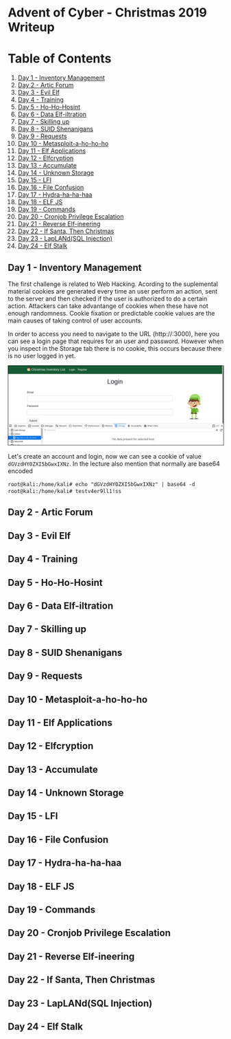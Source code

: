 # Advent of Cyber - Christmas 2019 Writeup

# Table of Contents
1. [Day 1 - Inventory Management](#day1)
2. [Day 2 - Artic Forum](#day2)
3. [Day 3 - Evil Elf](#day3)
4. [Day 4 - Training](#day4)
5. [Day 5 - Ho-Ho-Hosint](#day5)
6. [Day 6 - Data Elf-iltration](#day6)
7. [Day 7 - Skilling up](#day7)
8. [Day 8 - SUID Shenanigans](#day8)
9. [Day 9 - Requests](#day9)
10. [Day 10 - Metasploit-a-ho-ho-ho](#day10)
11. [Day 11 - Elf Applications](#day11)
12. [Day 12 - Elfcryption](#day12)
13. [Day 13 - Accumulate](#day13)
14. [Day 14 - Unknown Storage](#day14)
15. [Day 15 - LFI](#day15)
16. [Day 16 - File Confusion](#day16)
17. [Day 17 - Hydra-ha-ha-haa](#day17)
18. [Day 18 - ELF JS](#day18)
19. [Day 19 - Commands](#day19)
20. [Day 20 - Cronjob Privilege Escalation](#day20)
21. [Day 21 - Reverse Elf-ineering](#day21)
22. [Day 22 - If Santa, Then Christmas](#day22)
23. [Day 23 - LapLANd(SQL Injection)](#day23)
24. [Day 24 - Elf Stalk](#day24)

## Day 1 - Inventory Management <a name="day1"></a>

The first challenge is related to Web Hacking. Acording to the suplemental material cookies are generated every time an user perform an action, sent to the server and then checked if the user is authorized to do a certain action. Attackers can take advantange of cookies when these have not enough randomness. Cookie fixation or predictable cookie values are the main causes of taking control of user accounts. 

In order to access you need to navigate to the URL (http://<your-ip-address>:3000), here you can see a login page that requires for an user and password. However when you inspect in the Storage tab there is no cookie, this occurs because there is no user logged in yet. 
  
![](images/day1_1.png)

Let's create an account and login, now we can see a cookie of value `dGVzdHY0ZXI5bGwxIXNz`. In the lecture also mention that normally are base64 encoded 

```
root@kali:/home/kali# echo "dGVzdHY0ZXI5bGwxIXNz" | base64 -d
root@kali:/home/kali# testv4er9ll1!ss
```
  



## Day 2 - Artic Forum <a name="day2"></a>

## Day 3 - Evil Elf <a name="day3"></a>

## Day 4 - Training <a name="day4"></a>

## Day 5 - Ho-Ho-Hosint <a name="day5"></a>

## Day 6 - Data Elf-iltration <a name="day6"></a>

## Day 7 - Skilling up <a name="day7"></a>

## Day 8 - SUID Shenanigans <a name="day8"></a>

## Day 9 - Requests <a name="day9"></a>

## Day 10 - Metasploit-a-ho-ho-ho <a name="day10"></a>

## Day 11 - Elf Applications <a name="day11"></a>

## Day 12 - Elfcryption <a name="day12"></a>

## Day 13 - Accumulate <a name="day13"></a>

## Day 14 - Unknown Storage <a name="day14"></a>

## Day 15 - LFI <a name="day15"></a>

## Day 16 - File Confusion <a name="day16"></a>

## Day 17 - Hydra-ha-ha-haa <a name="day17"></a>

## Day 18 - ELF JS <a name="day18"></a>

## Day 19 - Commands <a name="day19"></a>

## Day 20 - Cronjob Privilege Escalation <a name="day20"></a>

## Day 21 - Reverse Elf-ineering <a name="day21"></a> 

## Day 22 - If Santa, Then Christmas <a name="day22"></a>

## Day 23 - LapLANd(SQL Injection) <a name="day23"></a>

## Day 24 - Elf Stalk <a name="day24"></a>
